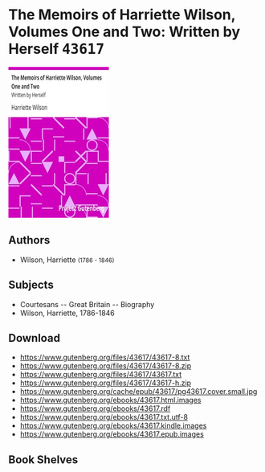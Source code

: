 # The Memoirs of Harriette Wilson, Volumes One and Two: Written by Herself <kbd>43617</kbd>

![](./cover.medium.jpg "")

## Authors


 - Wilson, Harriette <small>(1786 - 1846)</small>

## Subjects


 - Courtesans -- Great Britain -- Biography
 - Wilson, Harriette, 1786-1846

## Download


 - https://www.gutenberg.org/files/43617/43617-8.txt
 - https://www.gutenberg.org/files/43617/43617-8.zip
 - https://www.gutenberg.org/files/43617/43617.txt
 - https://www.gutenberg.org/files/43617/43617-h.zip
 - https://www.gutenberg.org/cache/epub/43617/pg43617.cover.small.jpg
 - https://www.gutenberg.org/ebooks/43617.html.images
 - https://www.gutenberg.org/ebooks/43617.rdf
 - https://www.gutenberg.org/ebooks/43617.txt.utf-8
 - https://www.gutenberg.org/ebooks/43617.kindle.images
 - https://www.gutenberg.org/ebooks/43617.epub.images

## Book Shelves


